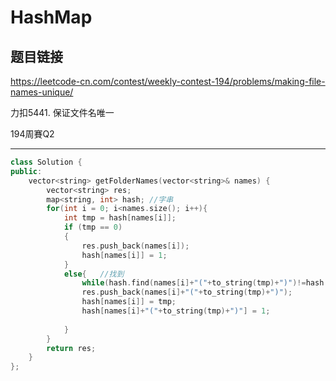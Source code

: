 # HashMap

## 题目链接

https://leetcode-cn.com/contest/weekly-contest-194/problems/making-file-names-unique/

力扣5441. 保证文件名唯一

194周賽Q2 
    
---------------------------------------

```cpp
class Solution {
public:
    vector<string> getFolderNames(vector<string>& names) {
        vector<string> res;
        map<string, int> hash; //字串
        for(int i = 0; i<names.size(); i++){
            int tmp = hash[names[i]];
            if (tmp == 0)
            {
                res.push_back(names[i]);
                hash[names[i]] = 1;
            }
            else{   //找到
                while(hash.find(names[i]+"("+to_string(tmp)+")")!=hash.end()) tmp++;
                res.push_back(names[i]+"("+to_string(tmp)+")");
                hash[names[i]] = tmp;
                hash[names[i]+"("+to_string(tmp)+")"] = 1;
                
            }
        }
        return res;
    }
};

```
